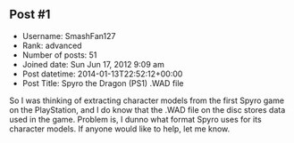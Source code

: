 ## Post #1
- Username: SmashFan127
- Rank: advanced
- Number of posts: 51
- Joined date: Sun Jun 17, 2012 9:09 am
- Post datetime: 2014-01-13T22:52:12+00:00
- Post Title: Spyro the Dragon (PS1) .WAD file

So I was thinking of extracting character models from the first Spyro game on the PlayStation, and I do know that the .WAD file on the disc stores data used in the game. Problem is, I dunno what format Spyro uses for its character models. If anyone would like to help, let me know.
